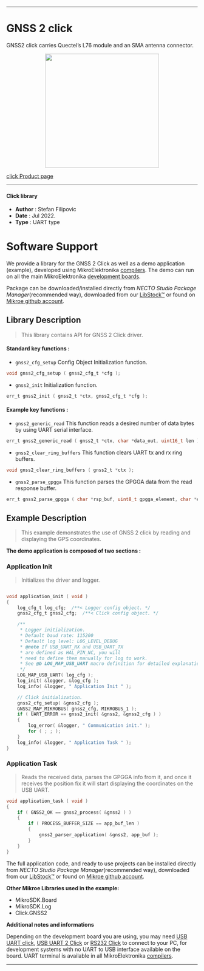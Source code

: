  
---
# GNSS 2 click

GNSS2 click carries Quectel’s L76 module and an SMA antenna connector.

<p align="center">
  <img src="https://download.mikroe.com/images/click_for_ide/gnss2_click.png" height=300px>
</p>

[click Product page](https://www.mikroe.com/gnss-2-click)

---


#### Click library

- **Author**        : Stefan Filipovic
- **Date**          : Jul 2022.
- **Type**          : UART type


# Software Support

We provide a library for the GNSS 2 Click
as well as a demo application (example), developed using MikroElektronika
[compilers](https://www.mikroe.com/necto-studio).
The demo can run on all the main MikroElektronika [development boards](https://www.mikroe.com/development-boards).

Package can be downloaded/installed directly from *NECTO Studio Package Manager*(recommended way), downloaded from our [LibStock&trade;](https://libstock.mikroe.com) or found on [Mikroe github account](https://github.com/MikroElektronika/mikrosdk_click_v2/tree/master/clicks).

## Library Description

> This library contains API for GNSS 2 Click driver.

#### Standard key functions :

- `gnss2_cfg_setup` Config Object Initialization function.
```c
void gnss2_cfg_setup ( gnss2_cfg_t *cfg );
```

- `gnss2_init` Initialization function.
```c
err_t gnss2_init ( gnss2_t *ctx, gnss2_cfg_t *cfg );
```

#### Example key functions :

- `gnss2_generic_read` This function reads a desired number of data bytes by using UART serial interface.
```c
err_t gnss2_generic_read ( gnss2_t *ctx, char *data_out, uint16_t len );
```

- `gnss2_clear_ring_buffers` This function clears UART tx and rx ring buffers.
```c
void gnss2_clear_ring_buffers ( gnss2_t *ctx );
```

- `gnss2_parse_gpgga` This function parses the GPGGA data from the read response buffer.
```c
err_t gnss2_parse_gpgga ( char *rsp_buf, uint8_t gpgga_element, char *element_data );
```

## Example Description

> This example demonstrates the use of GNSS 2 click by reading and displaying the GPS coordinates.

**The demo application is composed of two sections :**

### Application Init

> Initializes the driver and logger.

```c

void application_init ( void )
{
    log_cfg_t log_cfg;  /**< Logger config object. */
    gnss2_cfg_t gnss2_cfg;  /**< Click config object. */

    /** 
     * Logger initialization.
     * Default baud rate: 115200
     * Default log level: LOG_LEVEL_DEBUG
     * @note If USB_UART_RX and USB_UART_TX 
     * are defined as HAL_PIN_NC, you will 
     * need to define them manually for log to work. 
     * See @b LOG_MAP_USB_UART macro definition for detailed explanation.
     */
    LOG_MAP_USB_UART( log_cfg );
    log_init( &logger, &log_cfg );
    log_info( &logger, " Application Init " );

    // Click initialization.
    gnss2_cfg_setup( &gnss2_cfg );
    GNSS2_MAP_MIKROBUS( gnss2_cfg, MIKROBUS_1 );
    if ( UART_ERROR == gnss2_init( &gnss2, &gnss2_cfg ) ) 
    {
        log_error( &logger, " Communication init." );
        for ( ; ; );
    }
    log_info( &logger, " Application Task " );
}

```

### Application Task

> Reads the received data, parses the GPGGA info from it, and once it receives the position fix it will start displaying the coordinates on the USB UART.

```c
void application_task ( void )
{
    if ( GNSS2_OK == gnss2_process( &gnss2 ) )
    {
        if ( PROCESS_BUFFER_SIZE == app_buf_len )
        {
            gnss2_parser_application( &gnss2, app_buf );
        }
    }
}
```

The full application code, and ready to use projects can be installed directly from *NECTO Studio Package Manager*(recommended way), downloaded from our [LibStock&trade;](https://libstock.mikroe.com) or found on [Mikroe github account](https://github.com/MikroElektronika/mikrosdk_click_v2/tree/master/clicks).

**Other Mikroe Libraries used in the example:**

- MikroSDK.Board
- MikroSDK.Log
- Click.GNSS2

**Additional notes and informations**

Depending on the development board you are using, you may need
[USB UART click](https://www.mikroe.com/usb-uart-click),
[USB UART 2 Click](https://www.mikroe.com/usb-uart-2-click) or
[RS232 Click](https://www.mikroe.com/rs232-click) to connect to your PC, for
development systems with no UART to USB interface available on the board. UART
terminal is available in all MikroElektronika
[compilers](https://shop.mikroe.com/compilers).

---
